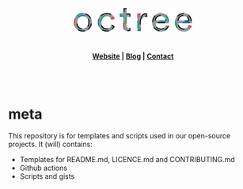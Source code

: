 <p align="center">
    <img src="https://raw.githubusercontent.com/octree-gva/meta/main/octree.svg" width="240" alt="We launch software for
sustainable societies" /><br /><br />
</p>
<h4 align="center">
    <a href="https://octree.ch">Website</a> |
    <a href="https://blog.octree.ch">Blog</a> |
    <a href="https://octree.ch/contact/">Contact</a><br />
</h4><br /><br />

# meta
This repository is for templates and scripts used in our open-source projects.
It (will) contains: 

* Templates for README.md, LICENCE.md and CONTRIBUTING.md
* Github actions
* Scripts and gists
